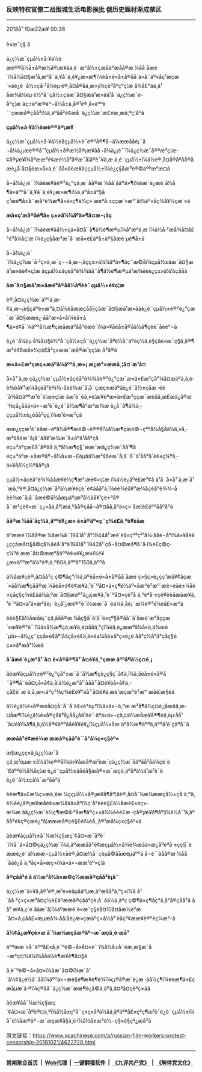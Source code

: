 ### 反映特权官僚二战围城生活电影挨批 俄历史题材渐成禁区 
------------------------

<div class="published">
 <span class="date" title="ä¸­å½æ¶é´">
  <time datetime="2018-10-22T00:36:28+08:00">
   2018å¹´10æ22æ¥ 00:36
  </time>
 </span>
</div>
<br/>
<div class="wsw">
 <span class="dateline">
  è«æ¯ç§ â
 </span>
 <p>
  ä¿ç½æ¯çµå½±å·¥ä½èæè®®å½å±å®æ½å®¡æ¥ãä¸é¨æ°å½±çæåäºæåå®æ ¼åå´åæé´ï¼å½å¤§æ¹å¸æ°å¨ä¸¥å¯ä¸­é¥¿æ­»æ¶ï¼èå±é«å±å®åå´ä»å¨äº«åç¹æçæ´»ãè¿é¨å½±çå·²å¼èµ·è®¸å¤å®åä¸æ»¡ï¼çè³åºç°ç¦æ å¼å£°ãä¸ä¹åæ¾å¼èµ·è½°å¨çå½±çâæ¯å¤§æä¹æ­»âä¹å¨ä¿ç½æ¯é­å°ç¦æ ãç±äºæ®äº¬å½å±ä¸å®¹è®¸å«äººè´¨çææå®çåå²ï¼ä¸äºåå²é¢æå¨ä¿ç½æ¯æ­£éæ¸æä¸ºç¦åºã
 </p>
 <div class="wsw__embed">
 </div>
 <p>
  <strong>
   çµå½±å·¥ä½èæè®®å®¡æ¥
  </strong>
 </p>
 <p>
  ä¿ç½æ¯çµå½±å·¥ä½èåçµå½±è¯è®ºå®¶å¬ä¼ææå­åè¡¨å¬å¼ä¿¡æè®®å¯¹çµå½±å®æ½å®¡æ¥ãå¬å¼ä¿¡è¯´ï¼ä¿ç½æ¯å®ªæ³ç¦æ­¢å®¡æ¥ï¼åªææ³é¢æè½å³å®æ¯å¦åºè¯¥ä¸æ ä¸é¨çµå½±ï¼ä½è®¸å¤å®åªåå®åæè¿å´å¤§éæ»å»ä¸é¨åå«âèæ¥âççµå½±ï¼è¿ç§åæ³è®©äººæ°æ¤ã
 </p>
 <p>
  å¬å¼ä¿¡è¯´ï¼âèæ¥âè®²è¿°çä¸æ¯åå®æ ¼åå´åäºä»¶ï¼èæ¯è¿æé´å½å¶ä»äººå¨ä¸¥å¯ä¸­é¥¿æ­»æ¶ï¼ä¸äºå±äº§åç¹æé¶å±å¨æå°é¾æ¶å»ä»ç¶è½ç»´æèªå·±ççæ´»æ°´åï¼äº«åç¾å¥½çæ´»ã
 </p>
 <p>
  <strong>
   æå«ç¹æå®åé¶å±
  </strong>
  <strong>
   ç±»ä¼¼äºä»¶å¤æ¬¡åç
  </strong>
 </p>
 <p>
  å¬å¼ä¿¡è¯´ï¼âèæ¥âå½±çä»å¤å¨å¶ä½é¶æ®µï¼å°æªä¸æ ï¼ä½å·²æå¾å¤å£°é³å¼åç¦æ ï¼è¿ç§åæ³æ¯å¨æå«é£äºå±äº§åæè´µé¶å±ã
 </p>
 <p>
  å¬å¼ä¿¡è¯´ï¼ä¿ç½æ¯å·²ç»ä¸æ¯ç¬¬ä¸æ¬¡åçç±»ä¼¼äºä»¶ãç¨æ©åï¼çµå½±âæ¯å¤§æä¹æ­»âè¢«ç¦æ ãçµå½±âçèå°è¾¾âå¨å¶ä½é¶æ®µä¹æ¾é­éè¿ç±»ä¼¼çååã
 </p>
 <p>
  <strong>
   âæ¯å¤§æä¹æ­»âæ­é²å®åä½å¶èè¯
  </strong>
  <strong>
   çµå½±é¢ç¦æ
  </strong>
 </p>
 <p>
  è®¸å¤ä¿ç½æ¯äººä¸æ­¢ä¸æ¬¡è§çäºè±æ³ä¸¤å½èåææçåå§çâæ¯å¤§æä¹æ­»âãè¿é¨çµå½±è®²è¿°çæ¯æ¯å¤§ææè¿·åå°æ­»å»åï¼èå±å¶ä»é¢å¯¼äººå½æ¶çæåæäºåå°èæè¯ï¼ä»¥åèå±å®åä½å¶çèè¯åèè°¬ã
 </p>
 <p>
  è¿é¨å¼èµ·å¾å¤§è½°å¨çå½±çå¨ä¿ç½æ¯åªè½å¨äºèç½ä¸è§çãè«æ¯ç§ä¸å®¶æ³é¢6æä»½çè£å³ç»ææ¯æå®æ¹çç¦æ å³å®ã
 </p>
 <p>
  <strong>
   æ«ä»£æ²çæç±æäºå¼äººä¸æ»¡
  </strong>
  <strong>
   æ¿æ²»ææå¸¦å¤´æ¹å¤
  </strong>
 </p>
 <p>
  å»å¹´ä¸æ çä¿ç½æ¯çµå½±âçèå°è¾¾âè®²è¿°çæ¯æ«ä»£æ²çå°¼å¤æäºä¸ä¸è­è¾èå¥³æ¼åçèå°è¾¾-åèè¾æ¯å¡å¨çæç±æäºãè¿é¨å½±çåæ ·é­è´å¾å¤äººæ¹è¯è¦æ±ç¦æ ãæ¹è¯èä¸»è¦æ¥èªæ«ä»£æ²ççæ¯æèåä¸æ­£æä¿å®æ´¾ç­å¿åãä»ä»¬æ¹è¯è¿é¨å½æ¶å°æªæ¾æ è¿å¨å¶ä½ä¸­ççµå½±è¿èåå²çç¸ï¼æ¹é»æ²çã
 </p>
 <p>
  ææ¿ççæ¹è¯èåæ¬äºå½å®¶æé©¬è®®åï¼å½æ¶çæé©¬çºªå¾å§åä¼ä¸»å¸­æ³¢åéæ¯å¡å¨ãå¥¹æ¾æ¯å±äºä¹åå°çåéç±³äºçæ£å¯å®ãå ä¸ºå½æ¶ç§¯ææ¯æä¿ç½æ¯åå¹¶åéç±³äºæ·±åæ®äº¬å½å±æ¬£èµãä½æ³¢åéæ¯å¡å¨å¨ä¹åå°å´è¢«ç¼ºå¸­ä»¥åå½ç½ªåå®¡ã
 </p>
 <p>
  çµå½±âçèå°è¾¾âåæ¥è½ç¶æ²¡æè¢«ç¦æ ï¼ä½è¿åºé£æ³¢å ä¹å¨å»å¹´ä¸æ´å¹´æä¸ºè®¸å¤ä¿ç½æ¯åªä½æ¥éçè¯é¢ãåå²ä¸ï¼è­è¾èå¥³æ¼åçèå°è¾¾-åèè¾æ¯å¡å¨åæé©å½åæµäº¡æ³å½ãå¥¹çè±ªå®å¨æ²çè¢«æ¨ç¿»åä¸åº¦æä¸ºåå®çåå¬å®¤åå¸å°ä»ç»´åæ­¦è£äººååºå°ã
 </p>
 <p>
  <strong>
   åå®æ ¼åå´åç¾ä¸äººé¥¿æ­»
  </strong>
  <strong>
   é«å®äº«ç¨ç¾é£ä¸ºè¥èåæ
  </strong>
 </p>
 <p>
  äºææé´ï¼åå®æ ¼åæ¾å¨1941å¹´å°1944å¹´æé´è¢«çº³ç²¹å¾·ååè¬å°ï¼ä»¥åè¥¿ç­çãæå¤§å©ç­å½åéå´å°ã1941å¹´1942å¹´çå¬å¤©æå¶å¯å·ï¼é£ç©ç­ç¼ºé ææ¯å¤©ææ°åäººè¢«é¥¿æ­»ï¼é¥¿æ­»äººæ°ä¼°è®¡ä¸º60ä¸äººå°150ä¸äººã
 </p>
 <p>
  ä½åæ¥çè®¸å¤åå²ç ç©¶åç°ï¼ä¸äºèå±é«å±å®åå´åæé´ç»§ç»­è¿çç¹æå¥¢åçæ´»ãå½æ¶çåå®æ ¼åèå±é¢è¢æ¥ä¸¹è¯ºå¤«ä»ç¶è½äº«åæ°é²æ°´æè¬èåé±¼å­é±ç­åç§ç¾é£ãä½ä¸ºæ¯å¤§æäº²ä¿¡çæ¥ä¸¹è¯ºå¤«çè³å ä¸ºèªå·±çè¥èèåæãæ¥ä¸¹è¯ºå¤«ä¹ä»æªåè¡¨è¿å¹¿æ­è®²è¯ï¼ææ¯å¨éä¼ä¸­åè¡¨æ¼è®²é¼èå£«æ°ã
 </p>
 <p>
  èèè§£ä½åæåè¡¨çä¸ååå®æ ¼åç§å¯è­¦å¯é«çº§å®åå¨å´åæé´æ°åççæ´»æ¥è®°è¯´ï¼ä»å½æ¶çä¸æ¥ä¸é¤ååä¸°çï¼èä¸è¿ææºä¼å»ä¸ä¾æè´µä»¬ä½¿ç¨ççå»é¢åº¦åãçå»é¢ä¸­ä»é±¼å­é±å°ç«è¿è åå°ç½å°å°ç­åç§éç±»åºæå°½æã
 </p>
 <p>
  <strong>
   å´åæé´è¿æ°å¹´å¤
  </strong>
  <strong>
   é«å®å®¶å¹´å¤é¥­ä¸°çææ äººå¶ä½ç¤é¸¡
  </strong>
 </p>
 <p>
  âèæ¥âçµå½±è®²è¿°çå°±æ¯å¨å½æ¶çè¿ç§ç¯å¢ä¸ï¼ä¸åèå±é«å®å¨å®¶å¨éå¤çå«å¢ä¸­å¦ä½è¿æ°å¹´ååå¹´å¤é¥­ãå«å¢ä¸­çå£è¯æ ä¸å¸æ»¡äºç²¾ç¾è£é¥°ãå¹´å¤é¥­ä¸­æè¹æç­æ°é²æ°´æåé¦æ§éã
 </p>
 <p>
  ä½è¿ä½é«å®æéå¤çå¨å¨å´è¢«è°èµ°ï¼ä»ä»¬ä¸ºæ æ³å¶ä½ç¤é¸¡åæãä¸æ­¤åæ¶ï¼è¿ä½é«å®çå¥³å¿åå¿å­ä¹éè¯·äºä»ä»¬çä¸¤ä½æåæ¥å®¶éä¸èµ·åå¹´å¤é¥­ï¼å¶ä¸­ä¸ä½å®¢äººååé¥¥é¥¿ï¼çµå½±åæ äºå½æ¶äººä¸äººä¹é´çäºå¨ã
 </p>
 <p>
  <strong>
   ææåå²é¢æé¾æ
  </strong>
  <strong>
   ææå®çåå²è¯´å°å¼ç«ç§èº«
  </strong>
 </p>
 <p>
  æ§æ¿çç»ä¸ä¿ç½æ¯åçä¸æ¹èµæ·±å½ä¼è®®åï¼ä»¥åæå®æ¹èæ¯çä¿ç½æ¯åäºåå²åä¼çè´è´£äººé½å¼åç¦æ è¿é¨çµå½±ãåéå§æå®«æ¯æçä¸äºåªä½ä¹æ¹è¯èè¿é¨å½±çå¼¯æ²åå²ã
 </p>
 <p>
  èèæ¶ä»£æ¾ç»æä¸¥æ ¼ççµå½±å®¡æ¥å¶åº¦ãè®¸å¤å¯¼æ¼ææçå½±çå ä¸ºä¸è½éè¿å®¡æ¥æåè¢«æ¾å¥ä»åºï¼ç´å°èèè§£ä½åæè¢«éç»­æ¾æ ãä¿ç½æ¯è½ç¶æ©å·²åæ¶äºç±»ä¼¼èèé£æ ·çå®¡æ¥å¶åº¦ï¼ä½å¯¹ä¸äºåå²é¢ç®çæè¿°å¦æææå®çè§£éï¼éå¸¸å®¹æå¼ç«ç§èº«ã
 </p>
 <p>
  âèæ¥âçµå½±å¯¼æ¼ç§æç´¢å¤«æ¯åºè¯´ï¼å¨ä»å¤©çä¿ç½æ¯ï¼ä¸äºææåå²é¢æçµå½±å¾é¾æãä»æ¿åºèªå·±çç§¯èææè¿é¨ä½ææ¬çµå½±ãè®¸å¤æ½å¨çèµå©ååæèµäººä¸å¬è¯´âåå®æ ¼åå´åâè¿å ä¸ªå­ç«å»æç»ï¼ä»ä»¬ææ¹éº»ç¦ã
 </p>
 <p>
  <strong>
   å®çåå²é å
  </strong>
  <strong>
   ä½æ³å¾ä»æ©ç½ææå®çåå²è¡å¨
  </strong>
 </p>
 <p>
  ä¿ç½æ¯ä»¥ä¸å®¹è®¸æ¹é»èåµåäºµæ¸äºæåå²ä¸ºç±ï¼å å¹´åå·²ç»ç«æ³å¤ç½é£äºææå®çåå²çè¡å¨ãä½ä¸äºç ç©¶ä»ç¶åç°ä¸å°å®çåå²å åå¹´æ¥ä¸ç´é åãæ¯å¦ï¼äºææé´è«æ¯ç§éå¤10å¤åæ½è²æ´å¤«å¸çåå£«æµæå¾·åå¦åè¿æ»çæäºç±å½å¹´èåçº¢ææ¥è®°èç¼æ°-ã
 </p>
 <p>
  <strong>
   å½¢å¿æ¥çé»æ
  </strong>
  <strong>
   å¯¼æ¼æçåæ®äº¬æ¯æçä¸è·æå³
  </strong>
 </p>
 <p>
  äººææ´»å¨äººå£«å¸è¯ºé©¬å»å¤«è¯´ï¼å½å±å¨éæ¸æ§æ¯å¬æ°ç¤¾ä¼ï¼ååä¼è¶æ¥è¶å¤§ã
 </p>
 <p>
  å¸è¯ºé©¬å»å¤«ï¼âæ¯å¤©ï¼æ¯å¹´å½¢å¿é½å¨ååï¼äººä»¬æè§è¶æ¥è¶é¾ï¼ç¡®å®æ¯è¿æ ·ãå½ç¶ï¼èèæ¶ä»£çæåµæ´å·®ï¼ç®åå¨ä¿ç½æ¯ææ¶è¿å©ä¸äºä¸å¤ªå¤çèªç±ãâ
 </p>
 <p>
  âèæ¥âå¯¼æ¼ç§æç´¢å¤«æ¯åºè®¤ä¸ºï¼å½å±ç°å¨ç»ç»åªä½åä¸äºäººå£«çªç¶æ¹è¯è¿é¨çµå½±ï¼å¯è½åæ®äº¬æ¯æçæ¥å§ä¸è·ï¼å½å±æ³è½¬ç§»è§çº¿æå³ã
 </p>
 <p>
 </p>
</div>

原文链接：https://www.voachinese.com/a/russian-film-workers-protest-censorship-20181021/4622720.html


------------------------
#### [禁闻聚合首页](https://github.com/gfw-breaker/banned-news/blob/master/README.md) &nbsp;|&nbsp; [Web代理](https://github.com/gfw-breaker/open-proxy/blob/master/README.md) &nbsp;|&nbsp;  [一键翻墙软件](https://github.com/gfw-breaker/nogfw/blob/master/README.md) &nbsp;|&nbsp; [《九评共产党》](https://github.com/gfw-breaker/9ping.md/blob/master/README.md#九评之一评共产党是什么) &nbsp;|&nbsp; [《解体党文化》](https://github.com/gfw-breaker/jtdwh.md/blob/master/README.md#绪论)